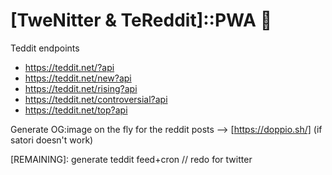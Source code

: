 # [TweNitter & TeReddit]::PWA 📲

Teddit endpoints

- https://teddit.net/?api
- https://teddit.net/new?api
- https://teddit.net/rising?api
- https://teddit.net/controversial?api
- https://teddit.net/top?api

Generate OG:image on the fly for the reddit posts --> [https://doppio.sh/] (if satori doesn't work)

[REMAINING]: generate teddit feed+cron // redo for twitter

